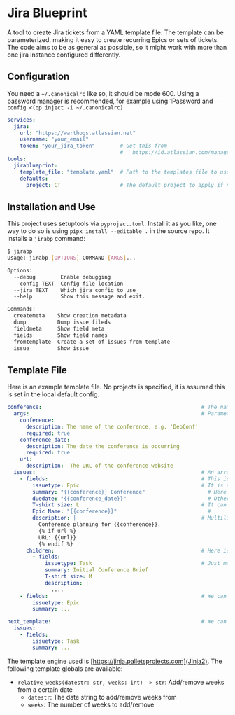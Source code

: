 Jira Blueprint
==============

A tool to create Jira tickets from a YAML template file. The template can be parameterized, making it easy to create recurring Epics or sets of tickets. The code aims to be as general as possible, so it might work with more than one jira instance configured differently.

Configuration
-------------

You need a `~/.canonicalrc` like so, it should be mode 600. Using a password manager is recommended, for example using 1Password and `--config <(op inject -i ~/.canonicalrc)`

```yaml
services:
  jira:
    url: "https://warthogs.atlassian.net"
    username: "your_email"
    token: "your_jira_token"        # Get this from
                                    #   https://id.atlassian.com/manage-profile/security/api-tokens
tools:
  jirablueprint:
    template_file: "template.yaml"  # Path to the templates file to use by default
    defaults:
      project: CT                   # The default project to apply if not specified in the template
```


Installation and Use
--------------------

This project uses setuptools via `pyproject.toml`. Install it as you like, one way to do so is using
`pipx install --editable .` in the source repo. It installs a `jirabp` command:

```bash
$ jirabp
Usage: jirabp [OPTIONS] COMMAND [ARGS]...

Options:
  --debug        Enable debugging
  --config TEXT  Config file location
  --jira TEXT    Which jira config to use
  --help         Show this message and exit.

Commands:
  createmeta    Show creation metadata
  dump          Dump issue fileds
  fieldmeta     Show field meta
  fields        Show field names
  fromtemplate  Create a set of issues from template
  issue         Show issue
```


Template File
-------------

Here is an example template file. No projects is specified, it is assumed this is set in the local default config.

```yaml
conference:                                                   # The name of the template
  args:                                                       # Parameters the template uses
    conference:
      description: The name of the conference, e.g. 'DebConf'
      required: true
    conference_date:
      description: The date the conference is occurring
      required: true
    url:
      description:  The URL of the conference website
  issues:                                                     # An array of top-level issues to create
    - fields:                                                 # This is the first issue
        issuetype: Epic                                       # It is an epic
        summary: "{{conference}} Conference"                    # Here we parameterize the conference name
        duedate: "{{conference_date}}"                          # Other formats such as dates are also ok
        T-shirt size: L                                       # It can also have custom fields, they
        Epic Name: "{{conference}}"                             #       start with an uppercase letter
        description: |                                        # Multiline descriptions are also fine
          Conference planning for {{conference}}.
          {% if url %}
          URL: {{url}}
          {% endif %}
      children:                                               # Here is where we define child issue
        - fields:
            issuetype: Task                                   # Just make sure the issue type is compatible
            summary: Initial Conference Brief
            T-shirt size: M
            description: |
              ....
    - fields:                                                 # We can define more top level issues
        issuetype: Epic
        summary: ...

next_template:                                                # We can also define further templates
  issues:
    - fields:
        issuetype: Task
        summary: ...
```

The template engine used is [https://jinja.palletsprojects.com](Jinja2). The following template globals are available:

* `relative_weeks(datestr: str, weeks: int) -> str`: Add/remove weeks from a certain date
  * `datestr`: The date string to add/remove weeks from
  * `weeks`: The number of weeks to add/remove
